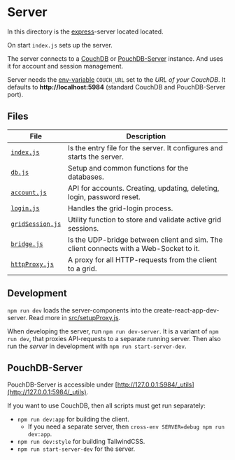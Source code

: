 # Server

In this directory is the [express](https://expressjs.com/)-server located located.

On start `index.js` sets up the server.

The server connects to a [CouchDB](https://couchdb.apache.org/) or
[PouchDB-Server](https://github.com/pouchdb/pouchdb-server) instance.
And uses it for account and session management.

Server needs the [env-variable](https://en.wikipedia.org/wiki/Environment_variable)
`COUCH_URL` set to the *URL of your CouchDB*.
It defaults to __http://localhost:5984__ (standard CouchDB and PouchDB-Server port).

## Files

File | Description
-----|-----
[`index.js`](./index.js) | Is the entry file for the server. It configures and starts the server.
[`db.js`](./db.js) | Setup and common functions for the databases.
[`account.js`](./account.js) | API for accounts. Creating, updating, deleting, login, password reset.
[`login.js`](./login.js) | Handles the grid-login process.
[`gridSession.js`](./gridSession.js) | Utility function to store and validate active grid sessions.
[`bridge.js`](./bridge.js) | Is the UDP-bridge between client and sim. The client connects with a Web-Socket to it.
[`httpProxy.js`](./httpProxy.js) | A proxy for all HTTP-requests from the client to a grid.

## Development

`npm run dev` loads the server-components into the create-react-app-dev-server. Read more in [src/setupProxy.js](../src/setupProxy.js).

When developing the server, run `npm run dev-server`. It is a variant of `npm run dev`, that proxies API-requests to a separate running server.
Then also run the *server* in development with `npm run start-server-dev`.

## PouchDB-Server

PouchDB-Server is accessible under [http://127.0.0.1:5984/_utils](http://127.0.0.1:5984/_utils).

If you want to use CouchDB, then all scripts must get run separately:
- `npm run dev:app` for building the client.
  - If you need a separate server, then `cross-env SERVER=debug npm run dev:app`.
- `npm run dev:style` for building TailwindCSS.
- `npm run start-server-dev` for the server.
